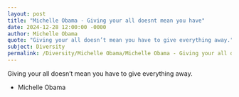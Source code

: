 ```yaml
---
layout: post
title: "Michelle Obama - Giving your all doesnt mean you have"
date: 2024-12-28 12:00:00 -0000
author: Michelle Obama
quote: "Giving your all doesn’t mean you have to give everything away."
subject: Diversity
permalink: /Diversity/Michelle Obama/Michelle Obama - Giving your all doesnt mean you have
---
```


Giving your all doesn’t mean you have to give everything away.

- Michelle Obama
